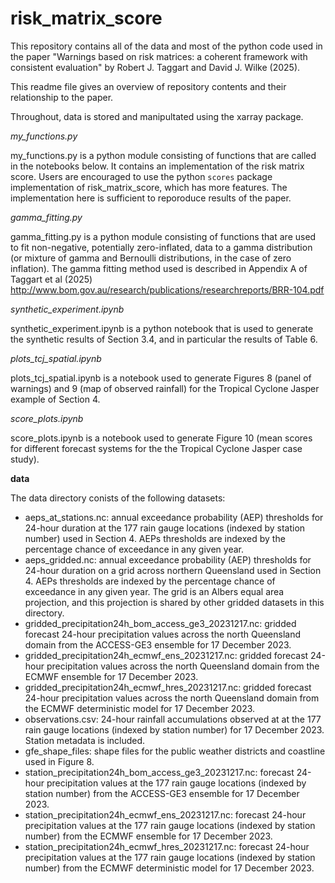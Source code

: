 # risk_matrix_score

This repository contains all of the data and most of the python code used in the paper "Warnings based on risk matrices: a coherent framework with consistent evaluation" by Robert J. Taggart and David J. Wilke (2025).

This readme file gives an overview of repository contents and their relationship to the paper.

Throughout, data is stored and manipultated using the xarray package.

*my_functions.py*

my_functions.py is a python module consisting of functions that are called in the notebooks below. It contains an implementation of the risk matrix score. Users are encouraged to use the python `scores` package implementation of risk_matrix_score, which has more features. The implementation here is sufficient to reporoduce results of the paper.

*gamma_fitting.py*

gamma_fitting.py is a python module consisting of functions that are used to fit non-negative, potentially zero-inflated, data to a gamma distribution (or mixture of gamma and Bernoulli distributions, in the case of zero inflation). The gamma fitting method used is described in Appendix A of Taggart et al (2025) http://www.bom.gov.au/research/publications/researchreports/BRR-104.pdf

*synthetic_experiment.ipynb*

synthetic_experiment.ipynb is a python notebook that is used to generate the synthetic results of Section 3.4, and in particular the results of Table 6. 

*plots_tcj_spatial.ipynb*

plots_tcj_spatial.ipynb is a notebook used to generate Figures 8 (panel of warnings) and 9 (map of observed rainfall) for the Tropical Cyclone Jasper example of Section 4.

*score_plots.ipynb*

score_plots.ipynb is a notebook used to generate Figure 10 (mean scores for different forecast systems for the the Tropical Cyclone Jasper case study).

**data**

The data directory conists of the following datasets:

- aeps_at_stations.nc: annual exceedance probability (AEP) thresholds for 24-hour duration at the 177 rain gauge locations (indexed by station number) used in Section 4. AEPs thresholds are indexed by the percentage chance of exceedance in any given year.
- aeps_gridded.nc: annual exceedance probability (AEP) thresholds for 24-hour duration on a grid across northern Queensland used in Section 4. AEPs thresholds are indexed by the percentage chance of exceedance in any given year. The grid is an Albers equal area projection, and this projection is shared by other gridded datasets in this directory.
- gridded_precipitation24h_bom_access_ge3_20231217.nc: gridded forecast 24-hour precipitation values across the north Queensland domain from the ACCESS-GE3 ensemble for 17 December 2023.
- gridded_precipitation24h_ecmwf_ens_20231217.nc: gridded forecast 24-hour precipitation values across the north Queensland domain from the ECMWF ensemble for 17 December 2023.
- gridded_precipitation24h_ecmwf_hres_20231217.nc: gridded forecast 24-hour precipitation values across the north Queensland domain from the ECMWF deterministic model for 17 December 2023.
- observations.csv: 24-hour rainfall accumulations observed at at the 177 rain gauge locations (indexed by station number) for 17 December 2023. Station metadata is included.
- gfe_shape_files: shape files for the public weather districts and coastline used in Figure 8.
- station_precipitation24h_bom_access_ge3_20231217.nc: forecast 24-hour precipitation values at the 177 rain gauge locations (indexed by station number) from the ACCESS-GE3 ensemble for 17 December 2023.
- station_precipitation24h_ecmwf_ens_20231217.nc: forecast 24-hour precipitation values at the 177 rain gauge locations (indexed by station number) from the ECMWF ensemble for 17 December 2023.
- station_precipitation24h_ecmwf_hres_20231217.nc: forecast 24-hour precipitation values at the 177 rain gauge locations (indexed by station number) from the ECMWF deterministic model for 17 December 2023.
